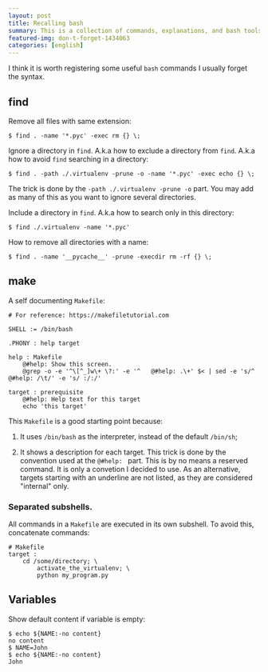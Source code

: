 ```yaml
---
layout: post
title: Recalling bash
summary: This is a collection of commands, explanations, and bash tools
featured-img: don-t-forget-1434063
categories: [english]
---
```


I think it is worth registering some useful `bash` commands I usually forget the syntax.


## find

Remove all files with same extension:

```
$ find . -name '*.pyc' -exec rm {} \;
```

Ignore a directory in `find`. A.k.a how to exclude a directory from `find`. A.k.a how to avoid `find` searching in a directory:

```
$ find . -path ./.virtualenv -prune -o -name '*.pyc' -exec echo {} \;
```

The trick is done by the `-path ./.virtualenv -prune -o` part. You may add as many of this as you want to ignore several directories.


Include a directory in `find`. A.k.a how to search only in this directory:

```
$ find ./.virtualenv -name '*.pyc'
```

How to remove all directories with a name:

```
$ find . -name '__pycache__' -prune -execdir rm -rf {} \;
```


## make


A self documenting `Makefile`:

```
# For reference: https://makefiletutorial.com

SHELL := /bin/bash

.PHONY : help target

help : Makefile
	@#help: Show this screen.
	@grep -o -e '^\[^_]w\+ \?:' -e '^	@#help: .\+' $< | sed -e 's/^	@#help: /\t/' -e 's/ :/:/'

target : prerequisite
	@#help: Help text for this target
	echo 'this target'
```

This `Makefile` is a good starting point because:

1. It uses `/bin/bash` as the interpreter, instead of the default `/bin/sh`;

2. It shows a description for each target. This trick is done by the convention used at the `@#help: ` part. This is by no means a reserved command. It is only a convetion I decided to use. As an alternative, targets starting with an underline are not listed, as they are considered "internal" only.


### Separated subshells.

All commands in a `Makefile` are executed in its own subshell. To avoid this, concatenate commands:

```
# Makefile
target :
	cd /some/directory; \
		activate_the_virtualenv; \
		python my_program.py
```


## Variables

Show default content if variable is empty:

```
$ echo ${NAME:-no content}
no content
$ NAME=John
$ echo ${NAME:-no content}
John
```
